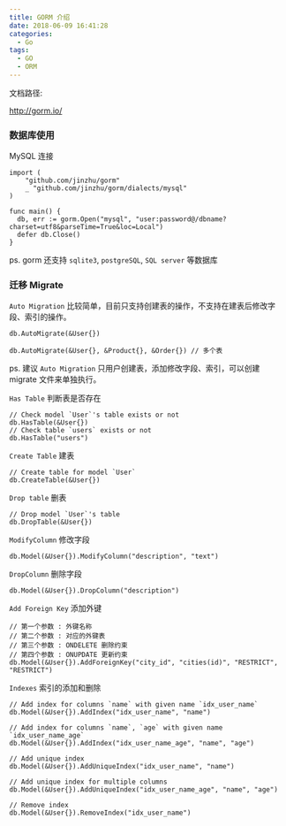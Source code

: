 ```yaml
---
title: GORM 介绍
date: 2018-06-09 16:41:28
categories:
  - Go
tags:
  - GO
  - ORM
---
```


文档路径:

http://gorm.io/

### 数据库使用
MySQL 连接

```
import (
    "github.com/jinzhu/gorm"
    _ "github.com/jinzhu/gorm/dialects/mysql"
)

func main() {
  db, err := gorm.Open("mysql", "user:password@/dbname?charset=utf8&parseTime=True&loc=Local")
  defer db.Close()
}
```

ps. gorm 还支持 `sqlite3`, `postgreSQL`, `SQL server` 等数据库

### 迁移 Migrate
`Auto Migration` 比较简单，目前只支持创建表的操作，不支持在建表后修改字段、索引的操作。

```
db.AutoMigrate(&User{})

db.AutoMigrate(&User{}, &Product{}, &Order{}) // 多个表
```

ps. 建议 `Auto Migration` 只用户创建表，添加修改字段、索引，可以创建 migrate 文件来单独执行。

`Has Table` 判断表是否存在

```
// Check model `User`'s table exists or not
db.HasTable(&User{})
// Check table `users` exists or not
db.HasTable("users")
```

`Create Table` 建表

```
// Create table for model `User`
db.CreateTable(&User{})
```

`Drop table` 删表

```
// Drop model `User`'s table
db.DropTable(&User{})
```

`ModifyColumn` 修改字段

```
db.Model(&User{}).ModifyColumn("description", "text")
```

`DropColumn` 删除字段

```
db.Model(&User{}).DropColumn("description")
```

`Add Foreign Key` 添加外键

```
// 第一个参数 : 外键名称
// 第二个参数 : 对应的外键表
// 第三个参数 : ONDELETE 删除约束
// 第四个参数 : ONUPDATE 更新约束
db.Model(&User{}).AddForeignKey("city_id", "cities(id)", "RESTRICT", "RESTRICT")
```

`Indexes` 索引的添加和删除

```
// Add index for columns `name` with given name `idx_user_name`
db.Model(&User{}).AddIndex("idx_user_name", "name")

// Add index for columns `name`, `age` with given name `idx_user_name_age`
db.Model(&User{}).AddIndex("idx_user_name_age", "name", "age")

// Add unique index
db.Model(&User{}).AddUniqueIndex("idx_user_name", "name")

// Add unique index for multiple columns
db.Model(&User{}).AddUniqueIndex("idx_user_name_age", "name", "age")

// Remove index
db.Model(&User{}).RemoveIndex("idx_user_name")
```